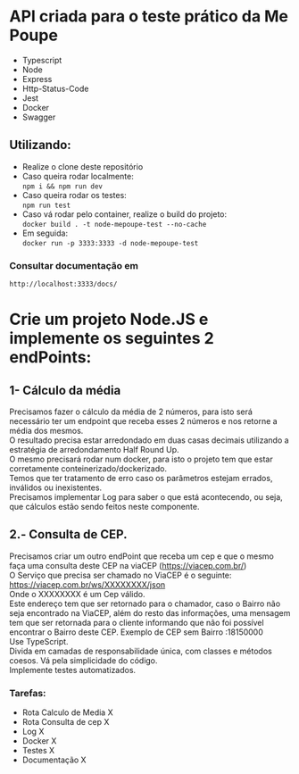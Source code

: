 # API criada para o teste prático da Me Poupe
- Typescript
- Node
- Express
- Http-Status-Code
- Jest
- Docker
- Swagger

## Utilizando:
- Realize o clone deste repositório
- Caso queira rodar localmente:  
```npm i && npm run dev```  
- Caso queira rodar os testes:  
```npm run test```  
- Caso vá rodar pelo container, realize o build do projeto:  
```docker build . -t node-mepoupe-test --no-cache```  
- Em seguida:  
```docker run -p 3333:3333 -d node-mepoupe-test```  

### Consultar documentação em  
```http://localhost:3333/docs/```

# Crie um projeto Node.JS e implemente os seguintes 2 endPoints:
## 1- Cálculo da média
Precisamos fazer o cálculo da média de 2 números, para isto será necessário ter um endpoint que receba esses 2 números e nos retorne a média dos mesmos.  
O resultado precisa estar arredondado em duas casas decimais utilizando a estratégia de arredondamento Half Round Up.  
O mesmo precisará rodar num docker, para isto o projeto tem que estar corretamente conteinerizado/dockerizado.  
Temos que ter tratamento de erro caso os parâmetros estejam errados, inválidos ou inexistentes.  
Precisamos implementar Log para saber o que está acontecendo, ou seja, que cálculos estão sendo feitos neste componente.  
  
## 2.- Consulta de CEP.
Precisamos criar um outro endPoint que receba um cep e que o mesmo faça uma consulta deste CEP na viaCEP (https://viacep.com.br/)  
O Serviço que precisa ser chamado no ViaCEP é o seguinte: https://viacep.com.br/ws/XXXXXXXX/json  
Onde o XXXXXXXX é um Cep válido.  
Este endereço tem que ser retornado para o chamador, caso o Bairro não seja encontrado na ViaCEP, além do resto das informações, uma mensagem tem que ser retornada para o cliente   informando que não foi possível encontrar o Bairro deste CEP. Exemplo de CEP sem Bairro :18150000  
Use TypeScript.  
Divida em camadas de responsabilidade única, com classes e métodos coesos. Vá pela simplicidade do código.  
Implemente testes automatizados.  

### Tarefas:
- Rota Calculo de Media X
- Rota Consulta de cep X
- Log X
- Docker X
- Testes X
- Documentação X